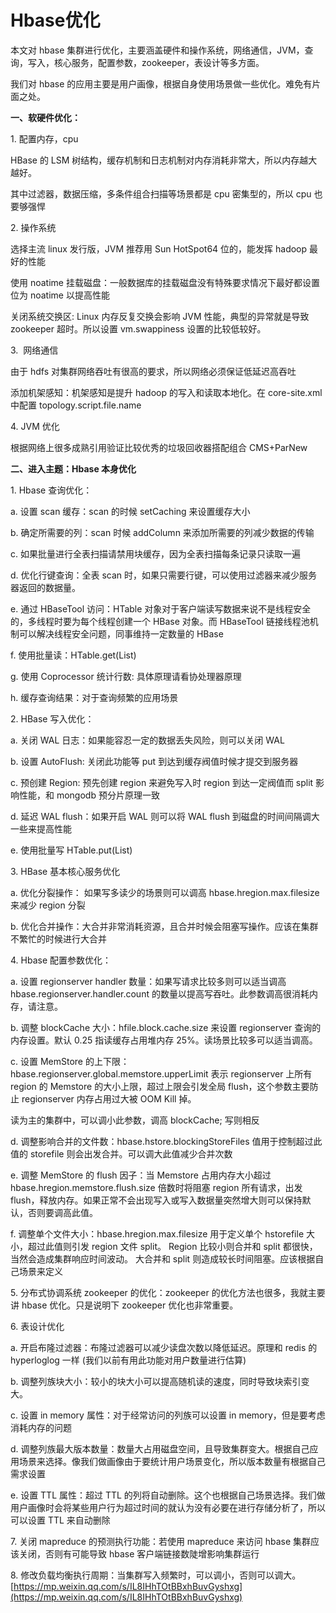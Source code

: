 # Hbase优化
本文对 hbase 集群进行优化，主要涵盖硬件和操作系统，网络通信，JVM，查询，写入，核心服务，配置参数，zookeeper，表设计等多方面。  

我们对 hbase 的应用主要是用户画像，根据自身使用场景做一些优化。难免有片面之处。

**一、软硬件优化：** 

1. 配置内存，cpu

HBase 的 LSM 树结构，缓存机制和日志机制对内存消耗非常大，所以内存越大越好。

其中过滤器，数据压缩，多条件组合扫描等场景都是 cpu 密集型的，所以 cpu 也要够强悍

2. 操作系统

选择主流 linux 发行版，JVM 推荐用 Sun HotSpot64 位的，能发挥 hadoop 最好的性能

使用 noatime 挂载磁盘：一般数据库的挂载磁盘没有特殊要求情况下最好都设置位为 noatime 以提高性能

关闭系统交换区: Linux 内存反复交换会影响 JVM 性能，典型的异常就是导致 zookeeper 超时。所以设置 vm.swappiness 设置的比较低较好。

3.  网络通信

由于 hdfs 对集群网络吞吐有很高的要求，所以网络必须保证低延迟高吞吐

添加机架感知：机架感知是提升 hadoop 的写入和读取本地化。在 core-site.xml 中配置 topology.script.file.name

4. JVM 优化

根据网络上很多成熟引用验证比较优秀的垃圾回收器搭配组合 CMS+ParNew

**二、进入主题：Hbase 本身优化**

1. Hbase 查询优化：

a. 设置 scan 缓存：scan 的时候 setCaching 来设置缓存大小

b. 确定所需要的列：scan 时候 addColumn 来添加所需要的列减少数据的传输

c. 如果批量进行全表扫描请禁用块缓存，因为全表扫描每条记录只读取一遍

d. 优化行键查询：全表 scan 时，如果只需要行键，可以使用过滤器来减少服务器返回的数据量。

e. 通过 HBaseTool 访问：HTable 对象对于客户端读写数据来说不是线程安全的，多线程时要为每个线程创建一个 HBase 对象。而 HBaseTool 链接线程池机制可以解决线程安全问题，同事维持一定数量的 HBase

f. 使用批量读：HTable.get(List<Get>)

g. 使用 Coprocessor 统计行数: 具体原理请看协处理器原理

h. 缓存查询结果：对于查询频繁的应用场景

2. HBase 写入优化：

a. 关闭 WAL 日志：如果能容忍一定的数据丢失风险，则可以关闭 WAL

b. 设置 AutoFlush: 关闭此功能等 put 到达到缓存阀值时候才提交到服务器

c. 预创建 Region: 预先创建 region 来避免写入时 region 到达一定阀值而 split 影响性能，和 mongodb 预分片原理一致

d. 延迟 WAL flush：如果开启 WAL 则可以将 WAL flush 到磁盘的时间间隔调大一些来提高性能

e. 使用批量写 HTable.put(List<Put>)

3. HBase 基本核心服务优化

a. 优化分裂操作： 如果写多读少的场景则可以调高 hbase.hregion.max.filesize 来减少 region 分裂

b. 优化合并操作：大合并非常消耗资源，且合并时候会阻塞写操作。应该在集群不繁忙的时候进行大合并

4. Hbase 配置参数优化：

a. 设置 regionserver handler 数量：如果写请求比较多则可以适当调高 hbase.regionserver.handler.count 的数量以提高写吞吐。此参数调高很消耗内存，请注意。

b. 调整 blockCache 大小：hfile.block.cache.size 来设置 regionserver 查询的内存设置。默认 0.25 指读缓存占用堆内存 25%。读场景比较多可以适当调高。

c. 设置 MemStore 的上下限：hbase.regionserver.global.memstore.upperLimit 表示 regionserver 上所有 region 的 Memstore 的大小上限，超过上限会引发全局 flush，这个参数主要防止 regionserver 内存占用过大被 OOM Kill 掉。

读为主的集群中，可以调小此参数，调高 blockCache; 写则相反

d. 调整影响合并的文件数：hbase.hstore.blockingStoreFiles 值用于控制超过此值的 storefile 则会出发合并。可以调大此值减少合并次数

e. 调整 MemStore 的 flush 因子：当 Memstore 占用内存大小超过 hbase.hregion.memstore.flush.size 倍数时将阻塞 region 所有请求，出发 flush，释放内存。如果正常不会出现写入或写入数据量突然增大则可以保持默认，否则要调高此值。

f. 调整单个文件大小：hbase.hregion.max.filesize 用于定义单个 hstorefile 大小，超过此值则引发 region 文件 split。 Region 比较小则合并和 split 都很快，当然会造成集群响应时间波动。 大合并和 split 则造成较长时间阻塞。应该根据自己场景来定义

5. 分布式协调系统 zookeeper 的优化：zookeeper 的优化方法也很多，我就主要讲 hbase 优化。只是说明下 zookeeper 优化也非常重要。

6. 表设计优化

a. 开启布隆过滤器：布隆过滤器可以减少读盘次数以降低延迟。原理和 redis 的 hyperloglog 一样 (我们以前有用此功能对用户数量进行估算)

b. 调整列族块大小：较小的块大小可以提高随机读的速度，同时导致块索引变大。

c. 设置 in memory 属性：对于经常访问的列族可以设置 in memory，但是要考虑消耗内存的问题

d. 调整列族最大版本数量：数量大占用磁盘空间，且导致集群变大。根据自己应用场景来选择。像我们做画像由于要统计用户场景变化，所以版本数量有根据自己需求设置

e. 设置 TTL 属性：超过 TTL 的列将自动删除。这个也根据自己场景选择。我们做用户画像时会将某些用户行为超过时间的就认为没有必要在进行存储分析了，所以可以设置 TTL 来自动删除

7. 关闭 mapreduce 的预测执行功能：若使用 mapreduce 来访问 hbase 集群应该关闭，否则有可能导致 hbase 客户端链接数陡增影响集群运行

8. 修改负载均衡执行周期：当集群写入频繁时，可以调小，否则可以调大。 
 [https://mp.weixin.qq.com/s/IL8IHhTOtBBxhBuvGyshxg](https://mp.weixin.qq.com/s/IL8IHhTOtBBxhBuvGyshxg)
